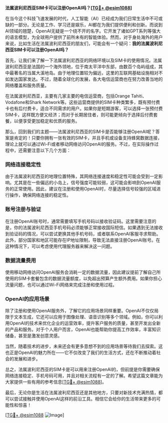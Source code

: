 **法属波利尼西亚SIM卡可以注册OpenAI吗？[[TG💪+ @esim1088](https://t.me/s/esim1088)]**

在当今这个科技飞速发展的时代，人工智能（AI）已经成为我们日常生活中不可或缺的一部分。无论是工作、学习还是娱乐，AI都在为我们提供便利和创新。而说到AI领域的翘楚，OpenAI无疑是一个绕不开的名字。它开发了诸如GPT系列等强大的语言模型，为全球用户提供了前所未有的智能体验。然而，对于身处海外的用户来说，比如生活在法属波利尼西亚的朋友们，可能会有一个疑问：**我的法属波利尼西亚SIM卡可以注册OpenAI吗？**

首先，让我们来了解一下法属波利尼西亚的网络环境以及SIM卡的使用情况。法属波利尼西亚是法国的一个海外领地，位于南太平洋中东部，由数百个岛屿组成，其中最著名的当属大溪地岛。由于地理位置较为偏远，这里的互联网基础设施相对不如发达国家发达。不过，随着全球化的发展，各大电信运营商也在努力改善当地的网络覆盖和服务质量。

在法属波利尼西亚，主要有几家主要的电信运营商，包括Orange Tahiti、Vodafone和Shark Network等。这些运营商提供的SIM卡种类繁多，既有预付费卡也有后付费卡，适合不同需求的用户。如果你是短期游客，可以选择一张预付费SIM卡，这样既方便又经济；而对于长期居住者，则可能更倾向于选择后付费套餐，以便享受更加稳定和优质的服务。

那么，回到我们的主题——法属波利尼西亚的SIM卡是否能够注册OpenAI呢？答案是肯定的！只要你拥有一张有效的SIM卡，并且手机或设备支持蜂窝数据连接，理论上就可以通过Wi-Fi或者移动网络访问OpenAI的服务。不过，在实际操作过程中，还需要注意以下几个方面：

### 网络连接稳定性

由于法属波利尼西亚的地理位置特殊，其网络连接速度和稳定性可能会受到一定影响。尤其是在一些偏远的小岛上，信号强度可能较弱，这可能会影响到OpenAI服务的正常使用。因此，建议在注册和使用OpenAI时，尽量选择信号较强的区域进行操作，确保网络连接的稳定性。

### 账号注册与验证

在注册OpenAI账号时，通常需要填写手机号码以接收验证码。这里需要注意的是，你的法属波利尼西亚手机号码必须能够正常接收国际短信。如果遇到无法接收到验证码的情况，可以尝试更换其他手机号码，或者联系OpenAI客服寻求帮助。此外，部分国家和地区可能存在IP地址限制，导致无法直接注册OpenAI账号。在这种情况下，可以考虑使用代理服务器来解决这一问题。

### 数据流量费用

使用移动网络访问OpenAI服务会消耗一定的数据流量，因此建议提前了解自己所使用的SIM卡套餐包含的数据流量额度，以免超出预算产生额外费用。如果你担心流量问题，也可以通过Wi-Fi网络来完成注册和使用过程。

### OpenAI的应用场景

除了注册和使用OpenAI服务外，了解它的应用场景同样重要。OpenAI不仅仅局限于文本生成，它还可以应用于图像处理、语音识别等多个领域。例如，你可以利用OpenAI的技术来优化企业的运营效率，提升客户服务的质量，甚至开发出全新的产品和服务。对于个人用户而言，OpenAI也能帮助你提高工作效率，丰富知识储备，甚至是激发创意灵感。

当然，随着技术的进步，未来还会有更多意想不到的应用场景等待我们去探索。这也正是OpenAI的魅力所在——它不仅改变了我们的生活方式，还在不断推动着社会的发展和进步。

总之，法属波利尼西亚的SIM卡是可以用来注册OpenAI的，但前提是你需要确保网络连接稳定、手机号码可用，并且对相关流程有一定的了解。希望这篇文章能为大家提供一些有用的参考信息[[TG💪+ @esim1088](https://t.me/s/esim1088)]。

最后，无论你是生活在法属波利尼西亚还是其他地方，只要对新技术充满热情，都可以尝试接触并使用OpenAI这样的前沿工具。相信它会给你的生活带来更多的可能性和惊喜！

[[TG💪+ @esim1088](https://t.me/s/esim1088) ![Image](https://i.postimg.cc/4NQfJmqS/Snipaste-2025-05-13-00-14-12.png)]